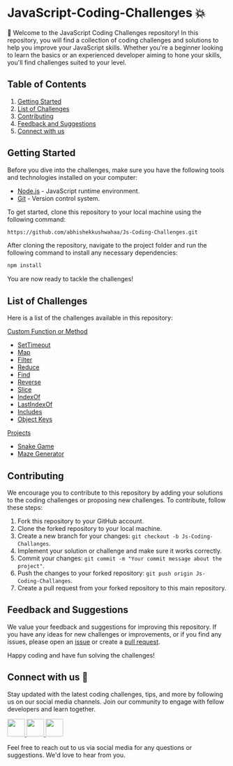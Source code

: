 # JavaScript-Coding-Challenges :boom:

:wave: Welcome to the JavaScript Coding Challenges repository! In this repository, you will find a collection of coding challenges and solutions to help you improve your JavaScript skills. Whether you're a beginner looking to learn the basics or an experienced developer aiming to hone your skills, you'll find challenges suited to your level.

## Table of Contents

1. [Getting Started](https://github.com/abhishekkushwahaa/Js-Coding-Challenges/tree/main#getting-started)
2. [List of Challenges](https://github.com/abhishekkushwahaa/Js-Coding-Challenges/tree/main#list-of-challenges)
3. [Contributing](https://github.com/abhishekkushwahaa/Js-Coding-Challenges/tree/main#contributing)
4. [Feedback and Suggestions](https://github.com/abhishekkushwahaa/Js-Coding-Challenges/tree/main#feedback-and-suggestions)
5. [Connect with us](https://github.com/abhishekkushwahaa/Js-Coding-Challenges/tree/main#connect-with-us-gift_heart)

## Getting Started

Before you dive into the challenges, make sure you have the following tools and technologies installed on your computer:

- [Node.js](https://nodejs.org/en) - JavaScript runtime environment.
- [Git](https://git-scm.com/) - Version control system.

To get started, clone this repository to your local machine using the following command:

```sh
https://github.com/abhishekkushwahaa/Js-Coding-Challenges.git
```

After cloning the repository, navigate to the project folder and run the following command to install any necessary dependencies:

```sh
npm install
```

You are now ready to tackle the challenges!

## List of Challenges

Here is a list of the challenges available in this repository:

[Custom Function or Method](https://github.com/abhishekkushwahaa/Js-Coding-Challenges/tree/main/CustomJS)

- [SetTimeout](https://github.com/abhishekkushwahaa/Js-Coding-Challenges/tree/main/CustomJS/SetTimeout.js)
- [Map](https://github.com/abhishekkushwahaa/Js-Coding-Challenges/tree/main/CustomJS/Map.js)
- [Filter](https://github.com/abhishekkushwahaa/Js-Coding-Challenges/tree/main/CustomJS/Filter.js)
- [Reduce](https://github.com/abhishekkushwahaa/Js-Coding-Challenges/tree/main/CustomJS/Reduce.js)
- [Find](https://github.com/abhishekkushwahaa/Js-Coding-Challenges/tree/main/CustomJS/Find.js)
- [Reverse](https://github.com/abhishekkushwahaa/Js-Coding-Challenges/tree/main/CustomJS/Reverse.js)
- [Slice](https://github.com/abhishekkushwahaa/Js-Coding-Challenges/tree/main/CustomJS/Slice.js)
- [IndexOf](https://github.com/abhishekkushwahaa/Js-Coding-Challenges/tree/main/CustomJS/IndexOf.js)
- [LastIndexOf](https://github.com/abhishekkushwahaa/Js-Coding-Challenges/tree/main/CustomJS/LastIndexOf.js)
- [Includes](https://github.com/abhishekkushwahaa/Js-Coding-Challenges/tree/main/CustomJS/Includes.js)
- [Object Keys](https://github.com/abhishekkushwahaa/Js-Coding-Challenges/tree/main/CustomJS/ObjectKeys.js)

[Projects](https://github.com/abhishekkushwahaa/Js-Coding-Challenges/tree/main/Projects)

- [Snake Game](https://github.com/abhishekkushwahaa/Js-Coding-Challenges/tree/main/Projects/SnakeGame)
- [Maze Generator](https://github.com/abhishekkushwahaa/Js-Coding-Challenges/tree/main/Projects/MazeGenerator)

## Contributing

We encourage you to contribute to this repository by adding your solutions to the coding challenges or proposing new challenges. To contribute, follow these steps:

1. Fork this repository to your GitHub account.
2. Clone the forked repository to your local machine.
3. Create a new branch for your changes: `git checkout -b Js-Coding-Challanges`.
4. Implement your solution or challenge and make sure it works correctly.
5. Commit your changes: `git commit -m "Your commit message about the project"`.
6. Push the changes to your forked repository: `git push origin Js-Coding-Challanges`.
7. Create a pull request from your forked repository to this main repository.

## Feedback and Suggestions

We value your feedback and suggestions for improving this repository. If you have any ideas for new challenges or improvements, or if you find any issues, please open an [issue](https://github.com/abhishekkushwahaa/Js-Coding-Challenges/issues) or create a [pull request](https://github.com/abhishekkushwahaa/Js-Coding-Challenges/pulls).

Happy coding and have fun solving the challenges!

## Connect with us :gift_heart:

Stay updated with the latest coding challenges, tips, and more by following us on our social media channels. Join our community to engage with fellow developers and learn together.

<div>
  <a href="https://www.linkedin.com/in/abhishekkushwahaa/">
    <img src="https://upload.wikimedia.org/wikipedia/commons/thumb/c/ca/LinkedIn_logo_initials.png/640px-LinkedIn_logo_initials.png" width="40" height="40">
  </a>
  <a href="https://www.instagram.com/abhishekkushwaha.me/">
    <img src="https://www.freepnglogos.com/uploads/logo-ig-png/logo-ig-instagram-new-logo-vector-download-13.png" width="40" height="40">
  </a>
  <a href="https://twitter.com/AbhishekKushwaa">
    <img src="https://upload.wikimedia.org/wikipedia/commons/5/57/X_logo_2023_%28white%29.png" width="40" height="40">
  </a>
</div>

Feel free to reach out to us via social media for any questions or suggestions. We'd love to hear from you.
